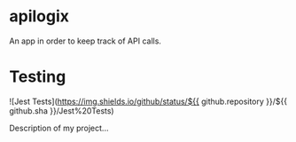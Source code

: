 # apilogix

An app in order to keep track of API calls.

# Testing

![Jest Tests](https://img.shields.io/github/status/${{ github.repository }}/${{ github.sha }}/Jest%20Tests)

Description of my project...
